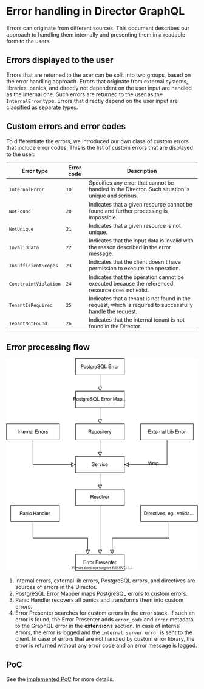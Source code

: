 # Error handling in Director GraphQL

Errors can originate from different sources. This document describes our approach to handling them internally and presenting them in a readable form to the users.

## Errors displayed to the user

Errors that are returned to the user can be split into two groups, based on the error handling approach. Errors that originate from external systems, libraries, panics, and directly not dependent on the user input are handled as the internal one. Such errors are returned to the user as the `InternalError` type. Errors that directly depend on the user input are classified as separate types.

## Custom errors and error codes

To differentiate the errors, we introduced our own class of custom errors that include error codes.
This is the list of custom errors that are displayed to the user:

| Error type             | Error code    |                            Description                                                                      |
|------------------------|---------------|-------------------------------------------------------------------------------------------------------------|
| `InternalError`        | `10`          | Specifies any error that cannot be handled in the Director. Such situation is unique and serious.           |
| `NotFound`             | `20`          | Indicates that a given resource cannot be found and further processing is impossible.                       |
| `NotUnique`            | `21`          | Indicates that a given resource is not unique.                                                              |
| `InvalidData`          | `22`          | Indicates that the input data is invalid with the reason described in the error message.                    | 
| `InsufficientScopes`   | `23`          | Indicates that the client doesn't have permission to execute the operation.                                 |
| `ConstraintViolation`  | `24`          | Indicates that the operation cannot be executed because the referenced resource does not exist.                  |
| `TenantIsRequired`     | `25`          | Indicates that a tenant is not found in the request, which is required to successfully handle the request. |
| `TenantNotFound`       | `26`          | Indicates that the internal tenant is not found in the Director.                                            |

## Error processing flow

![](error-handling.svg)
1. Internal errors, external lib errors, PostgreSQL errors, and directives are sources of errors in the Director.
2. PostgreSQL Error Mapper maps PostgreSQL errors to custom errors.
3. Panic Handler recovers all panics and transforms them into custom errors.
3. Error Presenter searches for custom errors in the error stack. 
If such an error is found, the Error Presenter adds `error_code` and `error` metadata to the GraphQL error in the **extensions** section.
In case of internal errors, the error is logged and the `internal server error` is sent to the client.
In case of errors that are not handled by custom error library, the error is returned without any error code and an error message is logged.

## PoC

See the [implemented PoC](https://github.com/kyma-incubator/compass/pull/1366) for more details.
